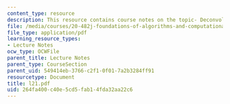 ```yaml
---
content_type: resource
description: This resource contains course notes on the topic- Deconvolution I.
file: /media/courses/20-482j-foundations-of-algorithms-and-computational-techniques-in-systems-biology-spring-2006/264fa400c40e5cd5fab14fda32aa22c6_l21.pdf
file_type: application/pdf
learning_resource_types:
- Lecture Notes
ocw_type: OCWFile
parent_title: Lecture Notes
parent_type: CourseSection
parent_uid: 549414eb-3766-c2f1-0f01-7a2b3284ff91
resourcetype: Document
title: l21.pdf
uid: 264fa400-c40e-5cd5-fab1-4fda32aa22c6
---
```

